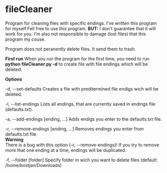 # fileCleaner
Program for cleaning files with specific endings.
I've written this program for myself
Fell free to use this program.
<b>BUT:</b>
  I don't guarantee that it will work for you. I'm also not responsible to damage (lost files) that this program my couse.

Program does not peranently delete files. It send them to trash.

<b>First run</b>
  When you run the program for the first time, you need to run <b>python fileCleaner.py -d</b> to create file with file endings which will be deleted.
 
<b>Options</b>

  -d, --set-defaults 
          Creates a file with preditermined file endigs wich will be deleted.
          
  -l, --list-endings 
          Lists all endings, that are currently saved in endings file (defaults.txt).

  -a, --add-endings [ending, ...]
          Adds endigs you enter to the defaults.txt file.
          
  -r, --remove-endings [ending, ...]
          Removes endings you enter from defaults.txt file.<br><b>Warning</b><br>
          There is a bug with this option (-r, --remove-endings)! If you try to remove more that one ending at a time, endings will be duplicated.
               
  -f, --folder [folder]
          Specify folder in wich you want to delete files (default: /home/bostjan/Downloads)
